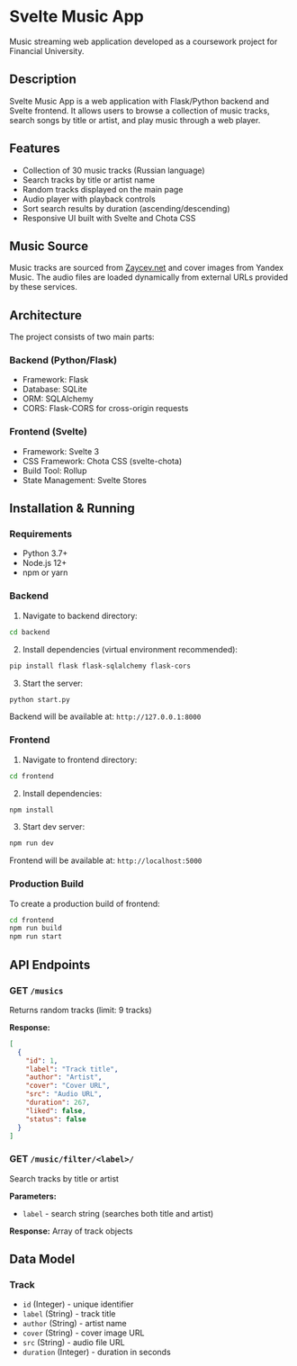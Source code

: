 # Svelte Music App

Music streaming web application developed as a coursework project for Financial University.

## Description

Svelte Music App is a web application with Flask/Python backend and Svelte frontend. It allows users to browse a collection of music tracks, search songs by title or artist, and play music through a web player.

## Features

- Collection of 30 music tracks (Russian language)
- Search tracks by title or artist name
- Random tracks displayed on the main page
- Audio player with playback controls
- Sort search results by duration (ascending/descending)
- Responsive UI built with Svelte and Chota CSS

## Music Source

Music tracks are sourced from [Zaycev.net](https://zaycev.net) and cover images from Yandex Music. The audio files are loaded dynamically from external URLs provided by these services.

## Architecture

The project consists of two main parts:

### Backend (Python/Flask)
- Framework: Flask
- Database: SQLite
- ORM: SQLAlchemy
- CORS: Flask-CORS for cross-origin requests

### Frontend (Svelte)
- Framework: Svelte 3
- CSS Framework: Chota CSS (svelte-chota)
- Build Tool: Rollup
- State Management: Svelte Stores

## Installation & Running

### Requirements

- Python 3.7+
- Node.js 12+
- npm or yarn

### Backend

1. Navigate to backend directory:
```bash
cd backend
```

2. Install dependencies (virtual environment recommended):
```bash
pip install flask flask-sqlalchemy flask-cors
```

3. Start the server:
```bash
python start.py
```

Backend will be available at: `http://127.0.0.1:8000`

### Frontend

1. Navigate to frontend directory:
```bash
cd frontend
```

2. Install dependencies:
```bash
npm install
```

3. Start dev server:
```bash
npm run dev
```

Frontend will be available at: `http://localhost:5000`

### Production Build

To create a production build of frontend:

```bash
cd frontend
npm run build
npm run start
```

## API Endpoints

### GET `/musics`
Returns random tracks (limit: 9 tracks)

**Response:**
```json
[
  {
    "id": 1,
    "label": "Track title",
    "author": "Artist",
    "cover": "Cover URL",
    "src": "Audio URL",
    "duration": 267,
    "liked": false,
    "status": false
  }
]
```

### GET `/music/filter/<label>/`
Search tracks by title or artist

**Parameters:**
- `label` - search string (searches both title and artist)

**Response:** Array of track objects

## Data Model

### Track
- `id` (Integer) - unique identifier
- `label` (String) - track title
- `author` (String) - artist name
- `cover` (String) - cover image URL
- `src` (String) - audio file URL
- `duration` (Integer) - duration in seconds 
